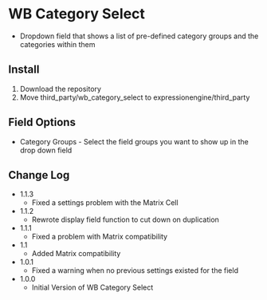 WB Category Select
==================

- Dropdown field that shows a list of pre-defined category groups and the categories within them


Install
-------

1. Download the repository
2. Move third\_party/wb\_category\_select to expressionengine/third\_party


Field Options
-------------

- Category Groups - Select the field groups you want to show up in the drop down field


Change Log
----------

- 1.1.3
	- Fixed a settings problem with the Matrix Cell
- 1.1.2
	- Rewrote display field function to cut down on duplication
- 1.1.1
	- Fixed a problem with Matrix compatibility
- 1.1
	- Added Matrix compatibility
- 1.0.1
	- Fixed a warning when no previous settings existed for the field
- 1.0.0
	- Initial Version of WB Category Select  
